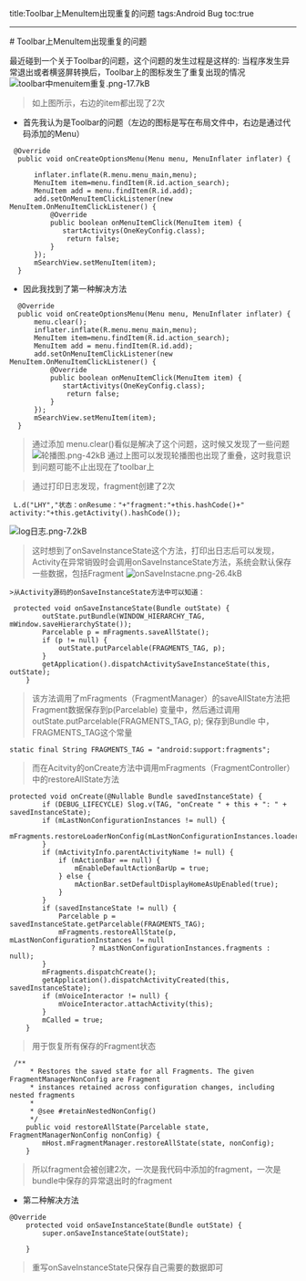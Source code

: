 title:Toolbar上MenuItem出现重复的问题
tags:Android Bug
toc:true

---
﻿# Toolbar上MenuItem出现重复的问题






 最近碰到一个关于Toolbar的问题，这个问题的发生过程是这样的:
    当程序发生异常退出或者横竖屏转换后，Toolbar上的图标发生了重复出现的情况
    ![toolbar中menuitem重复.png-17.7kB][1]


  > 如上图所示，右边的item都出现了2次

  * 首先我认为是Toolbar的问题（左边的图标是写在布局文件中，右边是通过代码添加的Menu）
  ```
   @Override
    public void onCreateOptionsMenu(Menu menu, MenuInflater inflater) {

        inflater.inflate(R.menu.menu_main,menu);
        MenuItem item=menu.findItem(R.id.action_search);
        MenuItem add = menu.findItem(R.id.add);
        add.setOnMenuItemClickListener(new MenuItem.OnMenuItemClickListener() {
            @Override
            public boolean onMenuItemClick(MenuItem item) {
               startActivitys(OneKeyConfig.class);
                return false;
            }
        });
        mSearchView.setMenuItem(item);
    }
  ```

  * 因此我找到了第一种解决方法
  ```
    @Override
    public void onCreateOptionsMenu(Menu menu, MenuInflater inflater) {
        menu.clear();
        inflater.inflate(R.menu.menu_main,menu);
        MenuItem item=menu.findItem(R.id.action_search);
        MenuItem add = menu.findItem(R.id.add);
        add.setOnMenuItemClickListener(new MenuItem.OnMenuItemClickListener() {
            @Override
            public boolean onMenuItemClick(MenuItem item) {
               startActivitys(OneKeyConfig.class);
                return false;
            }
        });
        mSearchView.setMenuItem(item);
    }
  ```
  > 通过添加 menu.clear()看似是解决了这个问题，这时候又发现了一些问题
  ![轮播图.png-42kB][2]
通过上图可以发现轮播图也出现了重叠，这时我意识到问题可能不止出现在了toolbar上

> 通过打印日志发现，fragment创建了2次
```
 L.d("LHY","状态：onResume："+"fragment:"+this.hashCode()+" activity:"+this.getActivity().hashCode());
```
![log日志.png-7.2kB][3]
>这时想到了onSaveInstanceState这个方法，打印出日志后可以发现，Activity在异常销毁时会调用onSaveInstanceState方法，系统会默认保存一些数据，包括Fragment
![onSaveInstacne.png-26.4kB][4]


    >从Activity源码的onSaveInstanceState方法中可以知道：
```
 protected void onSaveInstanceState(Bundle outState) {
        outState.putBundle(WINDOW_HIERARCHY_TAG, mWindow.saveHierarchyState());
        Parcelable p = mFragments.saveAllState();
        if (p != null) {
            outState.putParcelable(FRAGMENTS_TAG, p);
        }
        getApplication().dispatchActivitySaveInstanceState(this, outState);
    }
```
> 该方法调用了mFragments（FragmentManager）的saveAllState方法把Fragment数据保存到p(Parcelable) 变量中，然后通过调用outState.putParcelable(FRAGMENTS_TAG, p);
保存到Bundle 中，FRAGMENTS_TAG这个常量
```
static final String FRAGMENTS_TAG = "android:support:fragments";
```
>而在Acitvity的onCreate方法中调用mFragments（FragmentController）中的restoreAllState方法
```
protected void onCreate(@Nullable Bundle savedInstanceState) {
        if (DEBUG_LIFECYCLE) Slog.v(TAG, "onCreate " + this + ": " + savedInstanceState);
        if (mLastNonConfigurationInstances != null) {
            mFragments.restoreLoaderNonConfig(mLastNonConfigurationInstances.loaders);
        }
        if (mActivityInfo.parentActivityName != null) {
            if (mActionBar == null) {
                mEnableDefaultActionBarUp = true;
            } else {
                mActionBar.setDefaultDisplayHomeAsUpEnabled(true);
            }
        }
        if (savedInstanceState != null) {
            Parcelable p = savedInstanceState.getParcelable(FRAGMENTS_TAG);
            mFragments.restoreAllState(p, mLastNonConfigurationInstances != null
                    ? mLastNonConfigurationInstances.fragments : null);
        }
        mFragments.dispatchCreate();
        getApplication().dispatchActivityCreated(this, savedInstanceState);
        if (mVoiceInteractor != null) {
            mVoiceInteractor.attachActivity(this);
        }
        mCalled = true;
    }
```
>用于恢复所有保存的Fragment状态
```
 /**
     * Restores the saved state for all Fragments. The given FragmentManagerNonConfig are Fragment
     * instances retained across configuration changes, including nested fragments
     *
     * @see #retainNestedNonConfig()
     */
    public void restoreAllState(Parcelable state, FragmentManagerNonConfig nonConfig) {
        mHost.mFragmentManager.restoreAllState(state, nonConfig);
    }
```
> 所以fragment会被创建2次，一次是我代码中添加的fragment，一次是bundle中保存的异常退出时的fragment

* 第二种解决方法
```
@Override
    protected void onSaveInstanceState(Bundle outState) {
        super.onSaveInstanceState(outState);

    }
```
>重写onSaveInstanceState只保存自己需要的数据即可

  [1]: http://static.zybuluo.com/NoHarry/qjkwhh83ykizzoaskjogefqy/toolbar%E4%B8%ADmenuitem%E9%87%8D%E5%A4%8D.png
  [2]: http://static.zybuluo.com/NoHarry/pv73bpllg3idna0ccivejv8h/%E8%BD%AE%E6%92%AD%E5%9B%BE.png
  [3]: http://static.zybuluo.com/NoHarry/253svlhyu0sdkqvo4yebfiem/log%E6%97%A5%E5%BF%97.png
  [4]: http://static.zybuluo.com/NoHarry/6uil8utp89qynttmg4jdbtgk/onSaveInstacne.png
